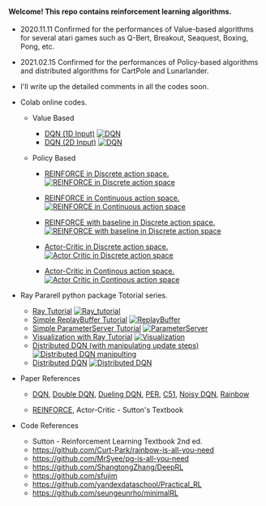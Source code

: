 #### Welcome! This repo contains reinforcement learning algorithms.

- 2020.11.11 Confirmed for the performances of Value-based algorithms for several atari games such as Q-Bert, Breakout, Seaquest, Boxing, Pong, etc.

- 2021.02.15 Confirmed for the performances of Policy-based algorithms and distributed algorithms for CartPole and Lunarlander. 

- I'll write up the detailed comments in all the codes soon. 

- Colab online codes.
   - Value Based
      - [DQN (1D Input)](https://github.com/kyunghoon-jung/MacaronRL/tree/main/Value_Based/Vanila_DQN_1dim) [![DQN](https://user-images.githubusercontent.com/56760035/110728455-749f4b80-8260-11eb-83bc-01f8dc29fdba.JPG)](https://colab.research.google.com/github/kyunghoon-jung/MacaronRL/blob/main/Value_Based/Vanila_DQN_1dim/Vanila_DQN_1dim%20input%20(simple%20atari%20game).ipynb)
      - [DQN (2D Input)](https://github.com/kyunghoon-jung/MacaronRL/tree/main/Value_Based/Vanila_DQN) [![DQN](https://user-images.githubusercontent.com/56760035/110728455-749f4b80-8260-11eb-83bc-01f8dc29fdba.JPG)](https://colab.research.google.com/github/kyunghoon-jung/MacaronRL/blob/main/Value_Based/Vanila_DQN/Vanila_DQN_2dim%20input%20(same%20as%20DQN%20paper).ipynb)

   - Policy Based
      - [REINFORCE in Discrete action space.](https://github.com/kyunghoon-jung/MacaronRL/tree/main/Policy_Based/REINFORCE)  [![REINFORCE in Discrete action space](https://user-images.githubusercontent.com/56760035/110728455-749f4b80-8260-11eb-83bc-01f8dc29fdba.JPG)](https://colab.research.google.com/github/kyunghoon-jung/MacaronRL/blob/main/Policy_Based/REINFORCE/1.%20DiscreteREINFORCE.ipynb)

      - [REINFORCE in Continuous action space.](https://github.com/kyunghoon-jung/MacaronRL/tree/main/Policy_Based/REINFORCE)  [![REINFORCE in Continuous action space](https://user-images.githubusercontent.com/56760035/110728455-749f4b80-8260-11eb-83bc-01f8dc29fdba.JPG)](https://colab.research.google.com/github/kyunghoon-jung/MacaronRL/blob/main/Policy_Based/REINFORCE/2.%20ContinuousREINFORCE.ipynb)

      - [REINFORCE with baseline in Discrete action space.](https://github.com/kyunghoon-jung/MacaronRL/tree/main/Policy_Based/REINFORCE)  [![REINFORCE with baseline in Discrete action space](https://user-images.githubusercontent.com/56760035/110728455-749f4b80-8260-11eb-83bc-01f8dc29fdba.JPG)](https://colab.research.google.com/github/kyunghoon-jung/MacaronRL/blob/main/Policy_Based/REINFORCE/3.%20DiscreteREINFORCEwithBaseline.ipynb)

      - [Actor-Critic in Discrete action space.](https://github.com/kyunghoon-jung/MacaronRL/tree/main/Policy_Based/Actor_Critic)  [![Actor Critic in Discrete action space](https://user-images.githubusercontent.com/56760035/110728455-749f4b80-8260-11eb-83bc-01f8dc29fdba.JPG)](https://colab.research.google.com/github/kyunghoon-jung/MacaronRL/blob/main/Policy_Based/Actor_Critic/4.%20DiscreteActorCritic.ipynb)

      - [Actor-Critic in Continous action space.](https://github.com/kyunghoon-jung/MacaronRL/tree/main/Policy_Based/Actor_Critic)  [![Actor Critic in Continous action space](https://user-images.githubusercontent.com/56760035/110728455-749f4b80-8260-11eb-83bc-01f8dc29fdba.JPG)](https://colab.research.google.com/github/kyunghoon-jung/MacaronRL/blob/main/Policy_Based/Actor_Critic/5.%20ContinuousActorCritic.ipynb)

- Ray Pararell python package Totorial series.

   - [Ray Tutorial](https://github.com/kyunghoon-jung/MacaronRL/tree/main/Ray_tutorial)  [![Ray_tutorial](https://user-images.githubusercontent.com/56760035/110728455-749f4b80-8260-11eb-83bc-01f8dc29fdba.JPG)](http://colab.research.google.com/github/kyunghoon-jung/MacaronRL/blob/main/Ray_tutorial/1.%20Ray_Simple_Turorial.ipynb)
   - [Simple ReplayBuffer Tutorial](https://github.com/kyunghoon-jung/MacaronRL/tree/main/Ray_tutorial) [![ReplayBuffer](https://user-images.githubusercontent.com/56760035/110728455-749f4b80-8260-11eb-83bc-01f8dc29fdba.JPG)](colab.research.google.com/github/kyunghoon-jung/MacaronRL/blob/main/Ray_tutorial/2.%20Simple_ReplayBuffer_Tutorial.ipynb)
   - [Simple ParameterServer Tutorial](https://github.com/kyunghoon-jung/MacaronRL/tree/main/Ray_tutorial) [![ParameterServer](https://user-images.githubusercontent.com/56760035/110728455-749f4b80-8260-11eb-83bc-01f8dc29fdba.JPG)](http://colab.research.google.com/github/kyunghoon-jung/MacaronRL/blob/main/Ray_tutorial/3.%20Simple_ParameterServer_Tutorial.ipynb)
   - [Visualization with Ray Tutorial](https://github.com/kyunghoon-jung/MacaronRL/tree/main/Ray_tutorial) [![Visualization](https://user-images.githubusercontent.com/56760035/110728455-749f4b80-8260-11eb-83bc-01f8dc29fdba.JPG)](http://colab.research.google.com/github/kyunghoon-jung/MacaronRL/blob/main/Ray_tutorial/4.%20Visualization_with_Ray.ipynb)
   - [Distributed DQN (with manipulating update steps)](https://github.com/kyunghoon-jung/MacaronRL/tree/main/Ray_tutorial)[![Distributed DQN manipulting](https://user-images.githubusercontent.com/56760035/110728455-749f4b80-8260-11eb-83bc-01f8dc29fdba.JPG)](http://colab.research.google.com/github/kyunghoon-jung/MacaronRL/blob/main/Ray_tutorial/5.%20Distributed_DQN_with_restricted_update_steps.ipynb)
   - [Distributed DQN](https://github.com/kyunghoon-jung/MacaronRL/tree/main/Ray_tutorial) [![Distributed DQN](https://user-images.githubusercontent.com/56760035/110728455-749f4b80-8260-11eb-83bc-01f8dc29fdba.JPG)](http://colab.research.google.com/github/kyunghoon-jung/MacaronRL/blob/main/Ray_tutorial/6.%20Distributed_DQN.ipynb)


- Paper References
   - [DQN](https://www.nature.com/articles/nature14236), [Double DQN](https://arxiv.org/abs/1509.06461), [Dueling DQN](https://arxiv.org/abs/1511.06581), [PER](https://arxiv.org/abs/1511.05952), [C51](https://arxiv.org/abs/1707.06887), [Noisy DQN](https://arxiv.org/abs/1706.10295), [Rainbow](https://arxiv.org/abs/1710.02298)

   - [REINFORCE](https://link.springer.com/article/10.1007/BF00992696), Actor-Critic - Sutton's Textbook

- Code References

    - Sutton - Reinforcement Learning Textbook 2nd ed.
    - https://github.com/Curt-Park/rainbow-is-all-you-need  
    - https://github.com/MrSyee/pg-is-all-you-need  
    - https://github.com/ShangtongZhang/DeepRL  
    - https://github.com/sfujim  
    - https://github.com/yandexdataschool/Practical_RL  
    - https://github.com/seungeunrho/minimalRL
